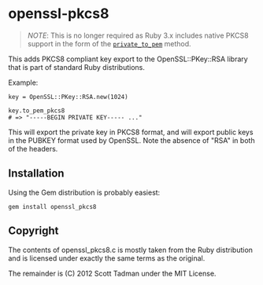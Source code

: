 # openssl-pkcs8

> *NOTE*: This is no longer required as Ruby 3.x includes native PKCS8 support
in the form of the [`private_to_pem`](https://rubyapi.org/3.3/o/openssl/pkey/pkey#method-i-private_to_pem)
method.

This adds PKCS8 compliant key export to the OpenSSL::PKey::RSA library that
is part of standard Ruby distributions.

Example:

    key = OpenSSL::PKey::RSA.new(1024)
    
    key.to_pem_pkcs8
    # => "-----BEGIN PRIVATE KEY----- ..."

This will export the private key in PKCS8 format, and will export public keys
in the PUBKEY format used by OpenSSL. Note the absence of "RSA" in both of
the headers.
  
## Installation

Using the Gem distribution is probably easiest:

    gem install openssl_pkcs8

## Copyright

The contents of openssl_pkcs8.c is mostly taken from the Ruby distribution and
is licensed under exactly the same terms as the original.

The remainder is (C) 2012 Scott Tadman under the MIT License.
